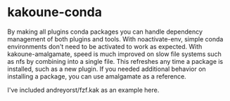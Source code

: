 # kakoune-conda
By making all plugins conda packages you can handle dependency management
of both plugins and tools. With noactivate-env, simple conda environments
don't need to be activated to work as expected. With kakoune-amalgamate,
speed is much improved on slow file systems such as nfs by combining
into a single file. This refreshes any time a package is installed,
such as a new plugin. If you needed additional behavior on installing
a package, you can use amalgamate as a reference.

I've included andreyorst/fzf.kak as an example here.
